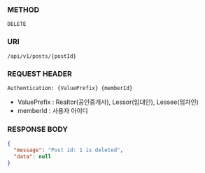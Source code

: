 ### METHOD
```
DELETE
``` 
### URI
```
/api/v1/posts/{postId}
```
### REQUEST HEADER
```
Authentication: {ValuePrefix} {memberId}
```
- ValuePrefix : Realtor(공인중개사), Lessor(임대인), Lessee(임차인)
- memberId : 사용자 아이디
### RESPONSE BODY
```json
{
  "message": "Post id: 1 is deleted",
  "data": null
}
```